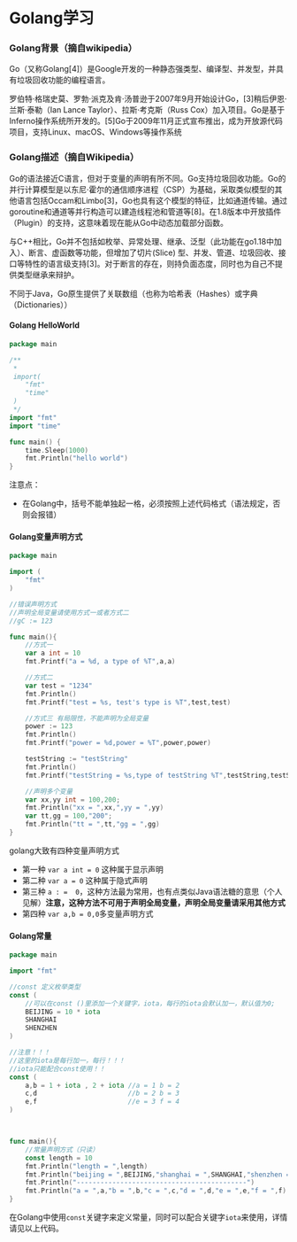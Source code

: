 # Golang学习



### Golang背景（摘自wikipedia）

Go（又称Golang[4]）是Google开发的一种静态强类型、编译型、并发型，并具有垃圾回收功能的编程语言。

罗伯特·格瑞史莫、罗勃·派克及肯·汤普逊于2007年9月开始设计Go，[3]稍后伊恩·兰斯·泰勒（Ian Lance Taylor）、拉斯·考克斯（Russ Cox）加入项目。Go是基于Inferno操作系统所开发的。[5]Go于2009年11月正式宣布推出，成为开放源代码项目，支持Linux、macOS、Windows等操作系统

### Golang描述（摘自Wikipedia）

Go的语法接近C语言，但对于变量的声明有所不同。Go支持垃圾回收功能。Go的并行计算模型是以东尼·霍尔的通信顺序进程（CSP）为基础，采取类似模型的其他语言包括Occam和Limbo[3]，Go也具有这个模型的特征，比如通道传输。通过goroutine和通道等并行构造可以建造线程池和管道等[8]。在1.8版本中开放插件（Plugin）的支持，这意味着现在能从Go中动态加载部分函数。

与C++相比，Go并不包括如枚举、异常处理、继承、泛型（此功能在go1.18中加入）、断言、虚函数等功能，但增加了切片(Slice) 型、并发、管道、垃圾回收、接口等特性的语言级支持[3]。对于断言的存在，则持负面态度，同时也为自己不提供类型继承来辩护。

不同于Java，Go原生提供了关联数组（也称为哈希表（Hashes）或字典（Dictionaries））

#### Golang HelloWorld

```go
package main

/**
 * 
 import(
	"fmt"
	"time"
 ) 
 */
import "fmt"
import "time"

func main() {
	time.Sleep(1000)
	fmt.Println("hello world")
}
```

注意点：

- 在Golang中，括号不能单独起一格，必须按照上述代码格式（语法规定，否则会报错）

#### Golang变量声明方式

```go
package main

import (
	"fmt"
)

//错误声明方式
//声明全局变量请使用方式一或者方式二
//gC := 123

func main(){
	//方式一
	var a int = 10
	fmt.Printf("a = %d, a type of %T",a,a)

	//方式二
	var test = "1234"
	fmt.Println()
	fmt.Printf("test = %s, test's type is %T",test,test)

	//方式三 有局限性，不能声明为全局变量
	power := 123
	fmt.Println()
	fmt.Printf("power = %d,power = %T",power,power)

	testString := "testString"
	fmt.Println()
	fmt.Printf("testString = %s,type of testString %T",testString,testString)

	//声明多个变量
	var xx,yy int = 100,200;
	fmt.Println("xx = ",xx,",yy = ",yy)
	var tt,gg = 100,"200";
	fmt.Println("tt = ",tt,"gg = ",gg)
}
```

golang大致有四种变量声明方式

- 第一种 `var a int = 0` 这种属于显示声明
- 第二种 `var a = 0` 这种属于隐式声明
- 第三种 `a : =  0`，这种方法最为常用，也有点类似Java语法糖的意思（个人见解）**注意，这种方法不可用于声明全局变量，声明全局变量请采用其他方式**
- 第四种 `var a,b = 0,0`多变量声明方式

#### Golang常量

```go
package main

import "fmt"

//const 定义枚举类型
const (
	//可以在const ()里添加一个关键字，iota，每行的iota会默认加一，默认值为0;
	BEIJING = 10 * iota
	SHANGHAI
	SHENZHEN
)

//注意！！！
//这里的iota是每行加一，每行！！！
//iota只能配合const使用！！
const (
	a,b = 1 + iota , 2 + iota //a = 1 b = 2
	c,d  					  //b = 2 b = 3
	e,f						  //e = 3 f = 4
)



func main(){
	//常量声明方式（只读）
	const length = 10
	fmt.Println("length = ",length)
	fmt.Println("beijing = ",BEIJING,"shanghai = ",SHANGHAI,"shenzhen = ",SHENZHEN)
	fmt.Println("-------------------------------------------")
	fmt.Println("a = ",a,"b = ",b,"c = ",c,"d = ",d,"e = ",e,"f = ",f)
}
```

在Golang中使用`const`关键字来定义常量，同时可以配合关键字`iota`来使用，详情请见以上代码。